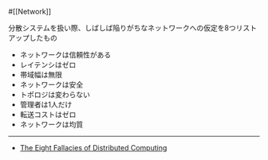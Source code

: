 #[[Network]]

分散システムを扱い際、しばしば陥りがちなネットワークへの仮定を8つリストアップしたもの

- ネットワークは信頼性がある
- レイテンシはゼロ
- 帯域幅は無限
- ネットワークは安全
- トポロジは変わらない
- 管理者は1人だけ
- 転送コストはゼロ
- ネットワークは均質

---

- [The Eight Fallacies of Distributed Computing](https://nighthacks.com/jag/res/Fallacies.html)